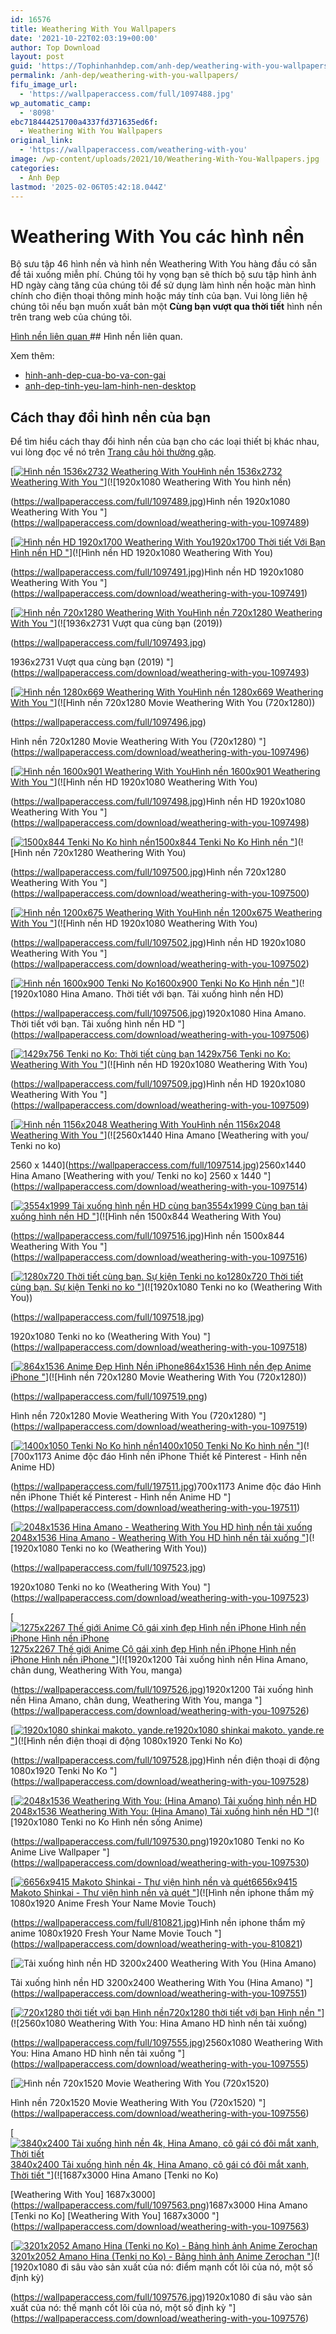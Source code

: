 ```yaml
---
id: 16576
title: Weathering With You Wallpapers
date: '2021-10-22T02:03:19+00:00'
author: Top Download
layout: post
guid: 'https://Tophinhanhdep.com/anh-dep/weathering-with-you-wallpapers/'
permalink: /anh-dep/weathering-with-you-wallpapers/
fifu_image_url:
  - 'https://wallpaperaccess.com/full/1097488.jpg'
wp_automatic_camp:
  - '8098'
ebc718444251700a4337fd371635ed6f:
  - Weathering With You Wallpapers
original_link:
  - 'https://wallpaperaccess.com/weathering-with-you'
image: /wp-content/uploads/2021/10/Weathering-With-You-Wallpapers.jpg
categories:
  - Ảnh Đẹp
lastmod: '2025-02-06T05:42:18.044Z'
---
```

# Weathering With You các hình nền

Bộ sưu tập 46 hình nền và hình nền Weathering With You hàng đầu có sẵn để tải xuống miễn phí. Chúng tôi hy vọng bạn sẽ thích bộ sưu tập hình ảnh HD ngày càng tăng của chúng tôi để sử dụng làm hình nền hoặc màn hình chính cho điện thoại thông minh hoặc máy tính của bạn. Vui lòng liên hệ chúng tôi nếu bạn muốn xuất bản một **Cùng bạn vượt qua thời tiết** hình nền trên trang web của chúng tôi.

[Hình nền liên quan ](#related) ## Hình nền liên quan.

   
 Xem thêm:

   
- [hinh-anh-dep-cua-bo-va-con-gai](https://tophinhanhdep.com/hinh-anh-de-thuong/hinh-anh-dep-cua-bo-va-con-gai/)
- [anh-dep-tinh-yeu-lam-hinh-nen-desktop](https://tophinhanhdep.com/anh-tinh-yeu/anh-dep-tinh-yeu-lam-hinh-nen-desktop/)

## Cách thay đổi hình nền của bạn

Để tìm hiểu cách thay đổi hình nền của bạn cho các loại thiết bị khác nhau, vui lòng đọc về nó trên [Trang câu hỏi thường gặp](https://tophinhanhdep.com/faq/).

  
[[![Hình nền 1536x2732 Weathering With You](https://wallpaperaccess.com/full/1097488.jpg)Hình nền 1536x2732 Weathering With You "](https://wallpaperaccess.com/download/weathering-with-you-1097488)](![1920x1080 Weathering With You hình nền)

(https://wallpaperaccess.com/full/1097489.jpg)Hình nền 1920x1080 Weathering With You "](https://wallpaperaccess.com/download/weathering-with-you-1097489)

[[![Hình nền HD 1920x1700 Weathering With You](https://wallpaperaccess.com/full/1097490.jpg)1920x1700 Thời tiết Với ​​Bạn Hình nền HD "](https://wallpaperaccess.com/download/weathering-with-you-1097490)](![Hình nền HD 1920x1080 Weathering With You)

(https://wallpaperaccess.com/full/1097491.jpg)Hình nền HD 1920x1080 Weathering With You "](https://wallpaperaccess.com/download/weathering-with-you-1097491)

[[![Hình nền 720x1280 Weathering With You](https://wallpaperaccess.com/full/1097492.png)Hình nền 720x1280 Weathering With You "](https://wallpaperaccess.com/download/weathering-with-you-1097492)](![1936x2731 Vượt qua cùng bạn (2019))

(https://wallpaperaccess.com/full/1097493.jpg)

1936x2731 Vượt qua cùng bạn (2019) "](https://wallpaperaccess.com/download/weathering-with-you-1097493)

[[![Hình nền 1280x669 Weathering With You](https://wallpaperaccess.com/full/1097494.jpg)Hình nền 1280x669 Weathering With You "](https://wallpaperaccess.com/download/weathering-with-you-1097494)](![Hình nền 720x1280 Movie Weathering With You (720x1280))

(https://wallpaperaccess.com/full/1097496.jpg)

Hình nền 720x1280 Movie Weathering With You (720x1280) "](https://wallpaperaccess.com/download/weathering-with-you-1097496)

[[![Hình nền 1600x901 Weathering With You](https://wallpaperaccess.com/full/1097497.jpg)Hình nền 1600x901 Weathering With You "](https://wallpaperaccess.com/download/weathering-with-you-1097497)](![Hình nền HD 1920x1080 Weathering With You)

(https://wallpaperaccess.com/full/1097498.jpg)Hình nền HD 1920x1080 Weathering With You "](https://wallpaperaccess.com/download/weathering-with-you-1097498)

[[![1500x844 Tenki No Ko hình nền](https://wallpaperaccess.com/full/1097499.jpg)1500x844 Tenki No Ko Hình nền "](https://wallpaperaccess.com/download/weathering-with-you-1097499)](![Hình nền 720x1280 Weathering With You)

(https://wallpaperaccess.com/full/1097500.jpg)Hình nền 720x1280 Weathering With You "](https://wallpaperaccess.com/download/weathering-with-you-1097500)

[[![Hình nền 1200x675 Weathering With You](https://wallpaperaccess.com/full/1097501.jpg)Hình nền 1200x675 Weathering With You "](https://wallpaperaccess.com/download/weathering-with-you-1097501)](![Hình nền HD 1920x1080 Weathering With You)

(https://wallpaperaccess.com/full/1097502.jpg)Hình nền HD 1920x1080 Weathering With You "](https://wallpaperaccess.com/download/weathering-with-you-1097502)

[[![Hình nền 1600x900 Tenki No Ko](https://wallpaperaccess.com/full/1097504.png)1600x900 Tenki No Ko Hình nền "](https://wallpaperaccess.com/download/weathering-with-you-1097504)](![1920x1080 Hina Amano.  Thời tiết với bạn.  Tải xuống hình nền HD)

(https://wallpaperaccess.com/full/1097506.jpg)1920x1080 Hina Amano. Thời tiết với bạn. Tải xuống hình nền HD "](https://wallpaperaccess.com/download/weathering-with-you-1097506)

[[![1429x756 Tenki no Ko: Thời tiết cùng bạn](https://wallpaperaccess.com/full/1097508.jpg) 1429x756 Tenki no Ko: Weathering With You "](https://wallpaperaccess.com/download/weathering-with-you-1097508)](![Hình nền HD 1920x1080 Weathering With You)

(https://wallpaperaccess.com/full/1097509.jpg)Hình nền HD 1920x1080 Weathering With You "](https://wallpaperaccess.com/download/weathering-with-you-1097509)

[[![Hình nền 1156x2048 Weathering With You](https://wallpaperaccess.com/full/1097512.jpg)Hình nền 1156x2048 Weathering With You "](https://wallpaperaccess.com/download/weathering-with-you-1097512)](![2560x1440 Hina Amano [Weathering with you/ Tenki no ko)

 2560 x 1440](https://wallpaperaccess.com/full/1097514.jpg)2560x1440 Hina Amano \[Weathering with you/ Tenki no ko\] 2560 x 1440 "](https://wallpaperaccess.com/download/weathering-with-you-1097514)

[[![3554x1999 Tải xuống hình nền HD cùng bạn](https://wallpaperaccess.com/full/1097515.jpg)3554x1999 Cùng bạn tải xuống hình nền HD "](https://wallpaperaccess.com/download/weathering-with-you-1097515)](![Hình nền 1500x844 Weathering With You)

(https://wallpaperaccess.com/full/1097516.jpg)Hình nền 1500x844 Weathering With You "](https://wallpaperaccess.com/download/weathering-with-you-1097516)

[[![1280x720 Thời tiết cùng bạn.  Sự kiện Tenki no ko](https://wallpaperaccess.com/full/1097517.jpg)1280x720 Thời tiết cùng bạn. Sự kiện Tenki no ko "](https://wallpaperaccess.com/download/weathering-with-you-1097517)](![1920x1080 Tenki no ko (Weathering With You))

(https://wallpaperaccess.com/full/1097518.jpg)

1920x1080 Tenki no ko (Weathering With You) "](https://wallpaperaccess.com/download/weathering-with-you-1097518)

[[![864x1536 Anime Đẹp Hình Nền iPhone](https://wallpaperaccess.com/full/197438.jpg)864x1536 Hình nền đẹp Anime iPhone "](https://wallpaperaccess.com/download/weathering-with-you-197438)](![Hình nền 720x1280 Movie Weathering With You (720x1280))

(https://wallpaperaccess.com/full/1097519.png)

Hình nền 720x1280 Movie Weathering With You (720x1280) "](https://wallpaperaccess.com/download/weathering-with-you-1097519)

[[![1400x1050 Tenki No Ko hình nền](https://wallpaperaccess.com/full/1097520.jpg)1400x1050 Tenki No Ko hình nền "](https://wallpaperaccess.com/download/weathering-with-you-1097520)](![700x1173 Anime độc ​​đáo Hình nền iPhone Thiết kế Pinterest - Hình nền Anime HD)

(https://wallpaperaccess.com/full/197511.jpg)700x1173 Anime độc ​​đáo Hình nền iPhone Thiết kế Pinterest - Hình nền Anime HD "](https://wallpaperaccess.com/download/weathering-with-you-197511)

[[![2048x1536 Hina Amano - Weathering With You HD hình nền tải xuống](https://wallpaperaccess.com/full/1097521.jpg)2048x1536 Hina Amano - Weathering With You HD hình nền tải xuống "](https://wallpaperaccess.com/download/weathering-with-you-1097521)](![1920x1080 Tenki no ko (Weathering With You))

(https://wallpaperaccess.com/full/1097523.jpg)

1920x1080 Tenki no ko (Weathering With You) "](https://wallpaperaccess.com/download/weathering-with-you-1097523)

[[![1275x2267 Thế giới Anime Cô gái xinh đẹp Hình nền iPhone Hình nền iPhone Hình nền iPhone](https://wallpaperaccess.com/full/197455.jpg)1275x2267 Thế giới Anime Cô gái xinh đẹp Hình nền iPhone Hình nền iPhone Hình nền iPhone "](https://wallpaperaccess.com/download/weathering-with-you-197455)](![1920x1200 Tải xuống hình nền Hina Amano, chân dung, Weathering With You, manga)

(https://wallpaperaccess.com/full/1097526.jpg)1920x1200 Tải xuống hình nền Hina Amano, chân dung, Weathering With You, manga "](https://wallpaperaccess.com/download/weathering-with-you-1097526)

[[![1920x1080 shinkai makoto.  yande.re](https://wallpaperaccess.com/full/1097527.jpg)1920x1080 shinkai makoto. yande.re "](https://wallpaperaccess.com/download/weathering-with-you-1097527)](![Hình nền điện thoại di động 1080x1920 Tenki No Ko)

(https://wallpaperaccess.com/full/1097528.jpg)Hình nền điện thoại di động 1080x1920 Tenki No Ko "](https://wallpaperaccess.com/download/weathering-with-you-1097528)

[[![2048x1536 Weathering With You: (Hina Amano) Tải xuống hình nền HD](https://wallpaperaccess.com/full/1097529.jpg)2048x1536 Weathering With You: (Hina Amano) Tải xuống hình nền HD "](https://wallpaperaccess.com/download/weathering-with-you-1097529)](![1920x1080 Tenki no Ko Hình nền sống Anime)

(https://wallpaperaccess.com/full/1097530.png)1920x1080 Tenki no Ko Anime Live Wallpaper "](https://wallpaperaccess.com/download/weathering-with-you-1097530)

[[![6656x9415 Makoto Shinkai - Thư viện hình nền và quét](https://wallpaperaccess.com/full/1097531.jpg)6656x9415 Makoto Shinkai - Thư viện hình nền và quét "](https://wallpaperaccess.com/download/weathering-with-you-1097531)](![Hình nền iphone thẩm mỹ 1080x1920 Anime Fresh Your Name Movie Touch)

(https://wallpaperaccess.com/full/810821.jpg)Hình nền iphone thẩm mỹ anime 1080x1920 Fresh Your Name Movie Touch "](https://wallpaperaccess.com/download/weathering-with-you-810821)

[![Tải xuống hình nền HD 3200x2400 Weathering With You (Hina Amano)](https://wallpaperaccess.com/full/1097551.jpg)

Tải xuống hình nền HD 3200x2400 Weathering With You (Hina Amano) "](https://wallpaperaccess.com/download/weathering-with-you-1097551)

[[![720x1280 thời tiết với bạn Hình nền](https://wallpaperaccess.com/full/1097554.jpg)720x1280 thời tiết với bạn Hình nền "](https://wallpaperaccess.com/download/weathering-with-you-1097554)](![2560x1080 Weathering With You: Hina Amano HD hình nền tải xuống)

(https://wallpaperaccess.com/full/1097555.jpg)2560x1080 Weathering With You: Hina Amano HD hình nền tải xuống "](https://wallpaperaccess.com/download/weathering-with-you-1097555)

[![Hình nền 720x1520 Movie Weathering With You (720x1520)](https://wallpaperaccess.com/full/1097556.jpg)

Hình nền 720x1520 Movie Weathering With You (720x1520) "](https://wallpaperaccess.com/download/weathering-with-you-1097556)

[[![3840x2400 Tải xuống hình nền 4k, Hina Amano, cô gái có đôi mắt xanh, Thời tiết](https://wallpaperaccess.com/full/1097557.jpg)3840x2400 Tải xuống hình nền 4k, Hina Amano, cô gái có đôi mắt xanh, Thời tiết "](https://wallpaperaccess.com/download/weathering-with-you-1097557)](![1687x3000 Hina Amano [Tenki no Ko)

 [Weathering With You]  1687x3000](https://wallpaperaccess.com/full/1097563.png)1687x3000 Hina Amano \[Tenki no Ko\] \[Weathering With You\] 1687x3000 "](https://wallpaperaccess.com/download/weathering-with-you-1097563)

[[![3201x2052 Amano Hina (Tenki no Ko) - Bảng hình ảnh Anime Zerochan](https://wallpaperaccess.com/full/1097565.jpg)3201x2052 Amano Hina (Tenki no Ko) - Bảng hình ảnh Anime Zerochan "](https://wallpaperaccess.com/download/weathering-with-you-1097565)](![1920x1080 đi sâu vào sản xuất của nó: điểm mạnh cốt lõi của nó, một số định kỳ)

(https://wallpaperaccess.com/full/1097576.jpg)1920x1080 đi sâu vào sản xuất của nó: thế mạnh cốt lõi của nó, một số định kỳ "](https://wallpaperaccess.com/download/weathering-with-you-1097576)
